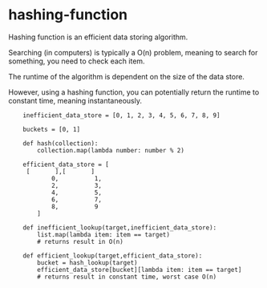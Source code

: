 # hashing-function

Hashing function is an efficient data storing algorithm.

Searching (in computers) is typically a O(n) problem, meaning to search for something, you need to check each item.

The runtime of the algorithm is dependent on the size of the data store.

However, using a hashing function, you can potentially return the runtime to constant time, meaning instantaneously. 

		inefficient_data_store = [0, 1, 2, 3, 4, 5, 6, 7, 8, 9]

		buckets = [0, 1]

		def hash(collection):
			collection.map(lambda number: number % 2)

		efficient_data_store = [ 	
		 [		 ],[ 	   ]
				0, 			1,
				2, 			3,
				4, 			5,
				6, 			7,
				8,			9
			]

		def inefficient_lookup(target,inefficient_data_store):
			list.map(lambda item: item == target)
			# returns result in O(n)

		def efficient_lookup(target,efficient_data_store):
			bucket = hash_lookup(target)
			efficient_data_store[bucket][lambda item: item == target]
			# returns result in constant time, worst case O(n)
